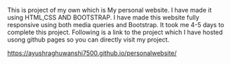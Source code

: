 This is project of my own which is My personal website.
I have made it using HTML,CSS AND BOOTSTRAP.
I have made this website fully responsive using both media queries and Bootstrap.
It took me 4-5 days to complete this project.
Following is a link to the project which I have hosted usong github pages so you can directly visit my project.

https://ayushraghuwanshi7500.github.io/personalwebsite/
